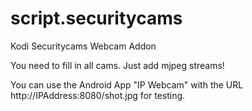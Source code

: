 # script.securitycams
Kodi Securitycams Webcam Addon

You need to fill in all cams. Just add mjpeg streams!


You can use the Android App "IP Webcam" with the URL http://IPAddress:8080/shot.jpg for testing.